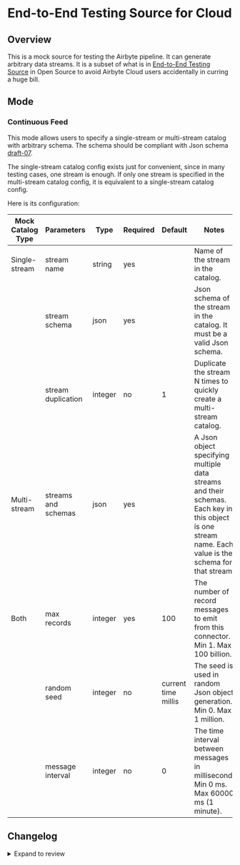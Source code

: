 # End-to-End Testing Source for Cloud

## Overview

This is a mock source for testing the Airbyte pipeline. It can generate arbitrary data streams. It is a subset of what is in [End-to-End Testing Source](e2e-test.md) in Open Source to avoid Airbyte Cloud users accidentally in curring a huge bill.

## Mode

### Continuous Feed

This mode allows users to specify a single-stream or multi-stream catalog with arbitrary schema. The schema should be compliant with Json schema [draft-07](https://json-schema.org/draft-07/json-schema-release-notes.html).

The single-stream catalog config exists just for convenient, since in many testing cases, one stream is enough. If only one stream is specified in the multi-stream catalog config, it is equivalent to a single-stream catalog config.

Here is its configuration:

| Mock Catalog Type | Parameters          | Type    | Required | Default             | Notes                                                                                                                                                   |
| ----------------- | ------------------- | ------- | -------- | ------------------- | ------------------------------------------------------------------------------------------------------------------------------------------------------- |
| Single-stream     | stream name         | string  | yes      |                     | Name of the stream in the catalog.                                                                                                                      |
|                   | stream schema       | json    | yes      |                     | Json schema of the stream in the catalog. It must be a valid Json schema.                                                                               |
|                   | stream duplication  | integer | no       | 1                   | Duplicate the stream N times to quickly create a multi-stream catalog.                                                                                  |
| Multi-stream      | streams and schemas | json    | yes      |                     | A Json object specifying multiple data streams and their schemas. Each key in this object is one stream name. Each value is the schema for that stream. |
| Both              | max records         | integer | yes      | 100                 | The number of record messages to emit from this connector. Min 1. Max 100 billion.                                                                      |
|                   | random seed         | integer | no       | current time millis | The seed is used in random Json object generation. Min 0. Max 1 million.                                                                                |
|                   | message interval    | integer | no       | 0                   | The time interval between messages in millisecond. Min 0 ms. Max 60000 ms (1 minute).                                                                   |

## Changelog

<details>
  <summary>Expand to review</summary>
  
The OSS and Cloud variants have the same version number. The Cloud variant was initially released at version `1.0.0`.

| Version | Date       | Pull request                                             | Subject                                             |
| ------- | ---------- | -------------------------------------------------------- | --------------------------------------------------- |
| 2.2.1   | 2024-02-13 | [35231](https://github.com/airbytehq/airbyte/pull/35231) | Adopt JDK 0.20.4.                                   |
| 2.1.5   | 2023-10-06 | [31092](https://github.com/airbytehq/airbyte/pull/31092) | Bring in changes from oss                           |
| 2.1.4   | 2023-03-01 | [23656](https://github.com/airbytehq/airbyte/pull/23656) | Fix inheritance between e2e-test and e2e-test-cloud |
| 0.1.0   | 2021-07-23 | [9720](https://github.com/airbytehq/airbyte/pull/9720)   | Initial release.                                    |

</details>